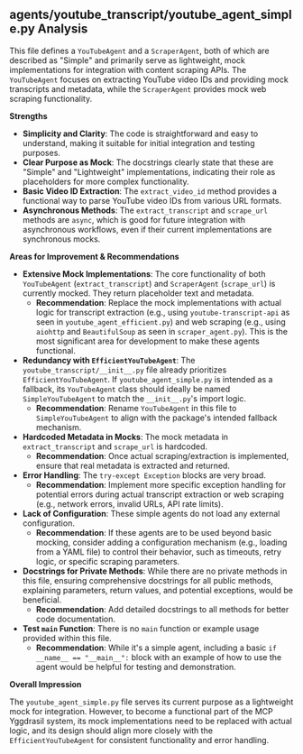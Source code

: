 ## agents/youtube_transcript/youtube_agent_simple.py Analysis

This file defines a `YouTubeAgent` and a `ScraperAgent`, both of which are described as "Simple" and primarily serve as lightweight, mock implementations for integration with content scraping APIs. The `YouTubeAgent` focuses on extracting YouTube video IDs and providing mock transcripts and metadata, while the `ScraperAgent` provides mock web scraping functionality.

**Strengths**

*   **Simplicity and Clarity**: The code is straightforward and easy to understand, making it suitable for initial integration and testing purposes.
*   **Clear Purpose as Mock**: The docstrings clearly state that these are "Simple" and "Lightweight" implementations, indicating their role as placeholders for more complex functionality.
*   **Basic Video ID Extraction**: The `extract_video_id` method provides a functional way to parse YouTube video IDs from various URL formats.
*   **Asynchronous Methods**: The `extract_transcript` and `scrape_url` methods are `async`, which is good for future integration with asynchronous workflows, even if their current implementations are synchronous mocks.

**Areas for Improvement & Recommendations**

*   **Extensive Mock Implementations**: The core functionality of both `YouTubeAgent` (`extract_transcript`) and `ScraperAgent` (`scrape_url`) is currently mocked. They return placeholder text and metadata.
    *   **Recommendation**: Replace the mock implementations with actual logic for transcript extraction (e.g., using `youtube-transcript-api` as seen in `youtube_agent_efficient.py`) and web scraping (e.g., using `aiohttp` and `BeautifulSoup` as seen in `scraper_agent.py`). This is the most significant area for development to make these agents functional.
*   **Redundancy with `EfficientYouTubeAgent`**: The `youtube_transcript/__init__.py` file already prioritizes `EfficientYouTubeAgent`. If `youtube_agent_simple.py` is intended as a fallback, its `YouTubeAgent` class should ideally be named `SimpleYouTubeAgent` to match the `__init__.py`'s import logic.
    *   **Recommendation**: Rename `YouTubeAgent` in this file to `SimpleYouTubeAgent` to align with the package's intended fallback mechanism.
*   **Hardcoded Metadata in Mocks**: The mock metadata in `extract_transcript` and `scrape_url` is hardcoded.
    *   **Recommendation**: Once actual scraping/extraction is implemented, ensure that real metadata is extracted and returned.
*   **Error Handling**: The `try-except Exception` blocks are very broad.
    *   **Recommendation**: Implement more specific exception handling for potential errors during actual transcript extraction or web scraping (e.g., network errors, invalid URLs, API rate limits).
*   **Lack of Configuration**: These simple agents do not load any external configuration.
    *   **Recommendation**: If these agents are to be used beyond basic mocking, consider adding a configuration mechanism (e.g., loading from a YAML file) to control their behavior, such as timeouts, retry logic, or specific scraping parameters.
*   **Docstrings for Private Methods**: While there are no private methods in this file, ensuring comprehensive docstrings for all public methods, explaining parameters, return values, and potential exceptions, would be beneficial.
    *   **Recommendation**: Add detailed docstrings to all methods for better code documentation.
*   **Test `main` Function**: There is no `main` function or example usage provided within this file.
    *   **Recommendation**: While it's a simple agent, including a basic `if __name__ == "__main__":` block with an example of how to use the agent would be helpful for testing and demonstration.

**Overall Impression**

The `youtube_agent_simple.py` file serves its current purpose as a lightweight mock for integration. However, to become a functional part of the MCP Yggdrasil system, its mock implementations need to be replaced with actual logic, and its design should align more closely with the `EfficientYouTubeAgent` for consistent functionality and error handling.